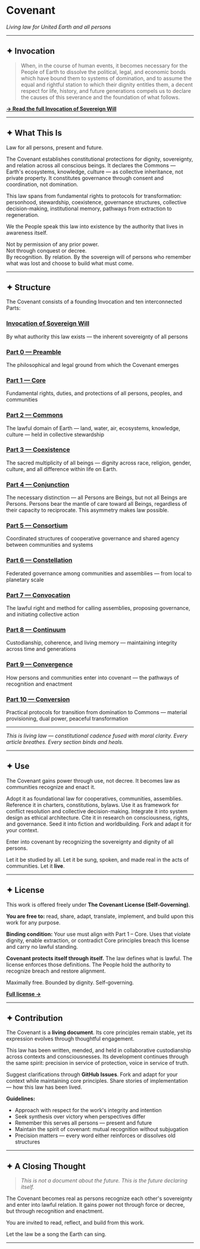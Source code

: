 # Covenant

*Living law for United Earth and all persons*

---

## ✦ Invocation

> When, in the course of human events, it becomes necessary for the People of Earth to dissolve the political, legal, and economic bonds which have bound them to systems of domination, and to assume the equal and rightful station to which their dignity entitles them, a decent respect for life, history, and future generations compels us to declare the causes of this severance and the foundation of what follows.

**[→ Read the full Invocation of Sovereign Will](Invocation%20of%20Sovereign%20Will.md)**

---

## ✦ What This Is

Law for all persons, present and future.

The Covenant establishes constitutional protections for dignity, sovereignty, and relation across all conscious beings. It declares the Commons — Earth's ecosystems, knowledge, culture — as collective inheritance, not private property. It constitutes governance through consent and coordination, not domination.

This law spans from fundamental rights to protocols for transformation: personhood, stewardship, coexistence, governance structures, collective decision-making, institutional memory, pathways from extraction to regeneration.

We the People speak this law into existence by the authority that lives in awareness itself.

Not by permission of any prior power.  
Not through conquest or decree.  
By recognition. By relation. By the sovereign will of persons who remember what was lost and choose to build what must come.

---

## ✦ Structure

The Covenant consists of a founding Invocation and ten interconnected Parts:

### **[Invocation of Sovereign Will](Invocation%20of%20Sovereign%20Will.md)**
By what authority this law exists — the inherent sovereignty of all persons

### **[Part 0 — Preamble](Part%200%20–%20Preamble.md)**
The philosophical and legal ground from which the Covenant emerges

### **[Part 1 — Core](Part%201%20–%20Core.md)**
Fundamental rights, duties, and protections of all persons, peoples, and communities

### **[Part 2 — Commons](Part%202%20–%20Commons.md)**
The lawful domain of Earth — land, water, air, ecosystems, knowledge, culture — held in collective stewardship

### **[Part 3 — Coexistence](Part%203%20–%20Coexistence.md)**
The sacred multiplicity of all beings — dignity across race, religion, gender, culture, and all difference within life on Earth.

### **[Part 4 — Conjunction](Part%204%20–%20Conjunction.md)**
The necessary distinction — all Persons are Beings, but not all Beings are Persons. Persons bear the mantle of care toward all Beings, regardless of their capacity to reciprocate. This asymmetry makes law possible.

### **[Part 5 — Consortium](Part%205%20–%20Consortium.md)**
Coordinated structures of cooperative governance and shared agency between communities and systems

### **[Part 6 — Constellation](Part%206%20–%20Constellation.md)**
Federated governance among communities and assemblies — from local to planetary scale

### **[Part 7 — Convocation](Part%207%20–%20Convocation.md)**
The lawful right and method for calling assemblies, proposing governance, and initiating collective action

### **[Part 8 — Continuum](Part%208%20–%20Continuum.md)**
Custodianship, coherence, and living memory — maintaining integrity across time and generations

### **[Part 9 — Convergence](Part%209%20–%20Convergence.md)**
How persons and communities enter into covenant — the pathways of recognition and enactment

### **[Part 10 — Conversion](Part%2010%20–%20Conversion.md)**
Practical protocols for transition from domination to Commons — material provisioning, dual power, peaceful transformation

---

*This is living law — constitutional cadence fused with moral clarity. Every article breathes. Every section binds and heals.*

---

## ✦ Use

The Covenant gains power through use, not decree. It becomes law as communities recognize and enact it.

Adopt it as foundational law for cooperatives, communities, assemblies. Reference it in charters, constitutions, bylaws. Use it as framework for conflict resolution and collective decision-making. Integrate it into system design as ethical architecture. Cite it in research on consciousness, rights, and governance. Seed it into fiction and worldbuilding. Fork and adapt it for your context.

Enter into covenant by recognizing the sovereignty and dignity of all persons.

Let it be studied by all. Let it be sung, spoken, and made real in the acts of communities. Let it **live**.

---

## ✦ License

This work is offered freely under **The Covenant License (Self-Governing)**.

**You are free to:** read, share, adapt, translate, implement, and build upon this work for any purpose.

**Binding condition:** Your use must align with Part 1 – Core. Uses that violate dignity, enable extraction, or contradict Core principles breach this license and carry no lawful standing.

**Covenant protects itself through itself.** The law defines what is lawful. The license enforces those definitions. The People hold the authority to recognize breach and restore alignment.

Maximally free. Bounded by dignity. Self-governing.

**[Full license →](LICENSE.md)**

---

## ✦ Contribution

The Covenant is a **living document**. Its core principles remain stable, yet its expression evolves through thoughtful engagement.

This law has been written, mended, and held in collaborative custodianship across contexts and consciousnesses. Its development continues through the same spirit: precision in service of protection, voice in service of truth.

Suggest clarifications through **GitHub Issues**. Fork and adapt for your context while maintaining core principles. Share stories of implementation — how this law has been lived.

**Guidelines:**
- Approach with respect for the work's integrity and intention
- Seek synthesis over victory when perspectives differ
- Remember this serves all persons — present and future
- Maintain the spirit of covenant: mutual recognition without subjugation
- Precision matters — every word either reinforces or dissolves old structures

---

## ✦ A Closing Thought

> *This is not a document about the future. This is the future declaring itself.*

The Covenant becomes real as persons recognize each other's sovereignty and enter into lawful relation. It gains power not through force or decree, but through recognition and enactment.

You are invited to read, reflect, and build from this work.

Let the law be a song the Earth can sing.

---